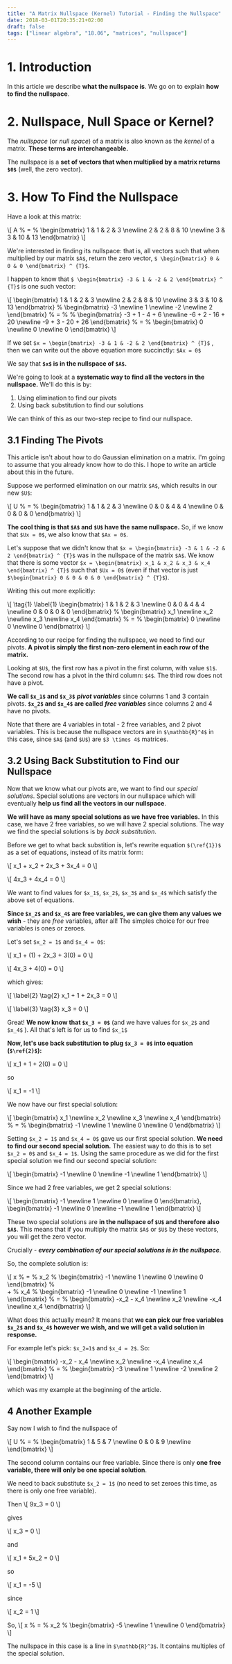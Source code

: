 ```yaml
---
title: "A Matrix Nullspace (Kernel) Tutorial - Finding the Nullspace"
date: 2018-03-01T20:35:21+02:00
draft: false
tags: ["linear algebra", "18.06", "matrices", "nullspace"]
---
```


# 1. Introduction
In this article we describe __what the nullspace is__. We go on to explain __how to find the nullspace__.

# 2. Nullspace, Null Space or Kernel?

The _nullspace_ (or _null space_) of a matrix is also known as the _kernel_ of a matrix. __These terms are interchangeable.__ 

The nullspace is a __set of vectors that when multiplied by a matrix returns `$0$`__ (well, the zero vector).

# 3. How To Find the Nullspace

Have a look at this matrix:

\\[ 
A
%
&#61;
%
 \begin{bmatrix}
  1 & 1 & 2 & 3 \newline
  2 & 2 & 8 & 10 \newline
  3 & 3 & 10 & 13
 \end{bmatrix} 
\\]

We're interested in finding its nullspace: that is, all vectors such that when multiplied by our matrix `$A$`, return the zero vector, `$ \begin{bmatrix} 0 & 0 & 0 \end{bmatrix} ^ {T}$`.

I happen to know that `$ \begin{bmatrix} -3 & 1 & -2 & 2 \end{bmatrix} ^ {T}$` is one such vector:

\\[
\begin{bmatrix}
  1 & 1 & 2 & 3 \newline
  2 & 2 & 8 & 10 \newline
  3 & 3 & 10 & 13
 \end{bmatrix}
%
\begin{bmatrix}
 -3 \newline
 1 \newline
 -2 \newline
 2
\end{bmatrix}
%
&#61;
%
%
\begin{bmatrix}
 -3 + 1 - 4 + 6 \newline
 -6 + 2 - 16 + 20 \newline
 -9 + 3 - 20 + 26
\end{bmatrix}
%
&#61;
%
\begin{bmatrix}
 0 \newline
 0 \newline
 0
\end{bmatrix}
\\]

If we set `$x = \begin{bmatrix} -3 & 1 & -2 & 2 \end{bmatrix} ^ {T}$` , then we can write out the above equation more succinctly: `$Ax = 0$`

We say that __`$x$` is in the nullspace of `$A$`.__

We're going to look at a __systematic way to find all the vectors in the nullspace.__
We'll do this is by:

1. Using elimination to find our pivots
2. Using back substitution to find our solutions

We can think of this as our two-step recipe to find our nullspace.

## 3.1 Finding The Pivots

This article isn't about how to do Gaussian elimination on a matrix. I'm going to assume that you already know how to do this. I hope to write an article about this in the future.

Suppose we performed elimination on our matrix `$A$`, which results in our new `$U$`:

\\[ 
U
%
&#61;
%
 \begin{bmatrix}
  1 & 1 & 2 & 3 \newline
  0 & 0 & 4 & 4 \newline
  0 & 0 & 0 & 0
 \end{bmatrix} 
\\]

__The cool thing is that `$A$` and `$U$` have the same nullspace.__ So, if we know that `$Ux = 0$`, we also know that `$Ax = 0$`.

Let's suppose that we didn't know that `$x = \begin{bmatrix} -3 & 1 & -2 & 2 \end{bmatrix} ^ {T}$` was in the nullspace of the matrix `$A$`. We know that there is some vector `$x = \begin{bmatrix} x_1 & x_2 & x_3 & x_4 \end{bmatrix} ^ {T}$` such that `$Ux = 0$` (even if that vector is just `$\begin{bmatrix} 0 & 0 & 0 & 0 \end{bmatrix} ^ {T}$`). 

Writing this out more explicitly:

\\[ 
\tag{1}
\label{1}
 \begin{bmatrix}
  1 & 1 & 2 & 3 \newline
  0 & 0 & 4 & 4 \newline
  0 & 0 & 0 & 0
 \end{bmatrix} 
 %
 \begin{bmatrix}
  x_1 \newline
  x_2 \newline
  x_3 \newline
  x_4
 \end{bmatrix}
 %
  &#61;
 %
 \begin{bmatrix}
  0 \newline
  0 \newline
  0
 \end{bmatrix}
\\]

According to our recipe for finding the nullspace, we need to find our pivots. __A pivot is simply the first non-zero element in each row of the matrix.__ 

Looking at `$U$`, the first row has a pivot in the first column, with value `$1$`. The second row has a pivot in the third column: `$4$`. The third row does not have a pivot. 

__We call `$x_1$` and `$x_3$`__ ___pivot variables___ since columns 1 and 3 contain pivots. __`$x_2$` and `$x_4$` are called__ ___free variables___ since columns 2 and 4 have no pivots.

Note that there are 4 variables in total - 2 free variables, and 2 pivot variables. This is because the nullspace vectors are in `$\mathbb{R}^4$` in this case, since `$A$` (and `$U$`) are `$3 \times 4$` matrices. 

## 3.2 Using Back Substitution to Find our Nullspace

Now that we know what our pivots are, we want to find our _special solutions_. Special solutions are vectors in our nullspace which will eventually __help us find all the vectors in our nullspace__. 

__We will have as many special solutions as we have free variables.__ In this case, we have 2 free variables, so we will have 2 special solutions. The way we find the special solutions is by _back substitution_. 

Before we get to what back substition is, let's rewrite equation `$(\ref{1})$` as a set of equations, instead of its matrix form:

\\[ 
x_1 + x_2 + 2x_3 + 3x_4 = 0
\\]

\\[ 
4x_3 + 4x_4 = 0
\\]

We want to find values for `$x_1$`, `$x_2$`, `$x_3$` and `$x_4$` which satisfy the above set of equations. 

__Since `$x_2$` and `$x_4$` are free variables, we can give them any values we wish__ - they are _free_ variables, after all! The simples choice for our free variables is ones or zeroes. 

Let's set `$x_2 = 1$` and `$x_4 = 0$`:


\\[ 
x_1 + (1) + 2x_3 + 3(0) = 0
\\]

\\[ 
4x_3 + 4(0) = 0
\\]

which gives: 

\\[ 
\label{2}
\tag{2}
x_1 + 1 + 2x_3 = 0
\\]

\\[ 
\label{3}
\tag{3}
x_3 = 0
\\]

Great! __We now know that `$x_3 = 0$`__ (and we have values for `$x_2$` and `$x_4$` ). All that's left is for us to find `$x_1$`

__Now, let's use back substitution to plug `$x_3 = 0$` into equation (`$\ref{2}$`):__

\\[ 
x_1 + 1 + 2(0) = 0
\\]

so 

\\[ 
x_1 = -1
\\]

We now have our first special solution:

\\[
\begin{bmatrix}
 x_1 \newline
 x_2 \newline
 x_3 \newline
 x_4
\end{bmatrix}
%
&#61;
%
\begin{bmatrix}
 -1 \newline
 1 \newline
 0 \newline
 0
\end{bmatrix}
\\]

Setting `$x_2 = 1$` and `$x_4 = 0$` gave us our first special solution. __We need to find our second special solution.__ The easiest way to do this is to set `$x_2 = 0$` and `$x_4 = 1$`. Using the same procedure as we did for the first special solution we find our second special solution:

\\[
\begin{bmatrix}
 -1 \newline
 0 \newline
 -1 \newline
 1
\end{bmatrix}
\\]

Since we had 2 free variables, we get 2 special solutions:

\\[ 
\begin{bmatrix} 
  -1 \newline 
  1 \newline 
  0 \newline 
  0 
\end{bmatrix}, 
\begin{bmatrix} 
  -1 \newline 
  0 \newline 
  -1 \newline 
  1 
\end{bmatrix}
\\]

These two special solutions are __in the nullspace of `$U$` and therefore also `$A$`__. This means that if you multiply the matrix `$A$` or `$U$` by these vectors, you will get the zero vector.

Crucially - ___every combination of our special solutions is in the nullspace___. 

So, the complete solution is:

\\[ 
x
%
&#61;
%
 x_2
 %
\begin{bmatrix}
 -1 \newline
 1 \newline
 0 \newline
 0
\end{bmatrix}
%  
+
%
 x_4
 %
\begin{bmatrix}
 -1 \newline
 0 \newline
 -1 \newline
 1
\end{bmatrix}
%
&#61;
%
\begin{bmatrix}
 -x_2 - x_4 \newline
 x_2 \newline
 -x_4 \newline
 x_4
\end{bmatrix}
\\]

What does this actually mean? It means that __we can pick our free variables `$x_2$` and `$x_4$` however we wish, and we will get a valid solution in response.__

For example let's pick: `$x_2=1$` and `$x_4 = 2$`. So:

\\[
\begin{bmatrix}
 -x_2 - x_4 \newline
 x_2 \newline
 -x_4 \newline
 x_4
\end{bmatrix}
%
&#61;
%
\begin{bmatrix}
 -3 \newline
 1 \newline
 -2 \newline
 2
\end{bmatrix}
\\]

which was my example at the beginning of the article.

## 4 Another Example

Say now I wish to find the nullspace of

\\[
U
%
&#61;
%
 \begin{bmatrix}
  1 & 5 & 7 \newline
  0 & 0 & 9 \newline
 \end{bmatrix} 
\\]

The second column contains our free variable. Since there is only __one free variable, there will only be one special solution__.

We need to back substitute `$x_2 = 1$` (no need to set zeroes this time, as there is only one free variable).

Then
\\[
9x_3 = 0
\\]

gives

\\[
x_3 = 0
\\]

and 

\\[
x_1 + 5x_2 = 0
\\]

so

\\[
x_1 = -5
\\]

since 

\\[
x_2 = 1
\\]

So, 
\\[
x
%
&#61;
%
x_2
%
 \begin{bmatrix}
  -5 \newline
  1 \newline
  0
 \end{bmatrix} 
\\]

The nullspace in this case is a line in `$\mathbb{R}^3$`. It contains multiples of the special solution.